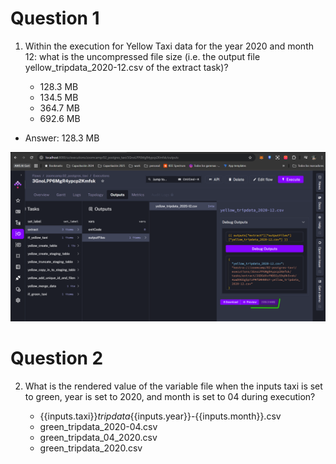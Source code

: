 # Question 1

1. Within the execution for Yellow Taxi data for the year 2020 and month 12: what is the uncompressed file size (i.e. the output file yellow_tripdata_2020-12.csv of the extract task)?

    - 128.3 MB
    - 134.5 MB
    - 364.7 MB
    - 692.6 MB

- Answer: 128.3 MB

![alt text](image.png)


# Question 2

2. What is the rendered value of the variable file when the inputs taxi is set to green, year is set to 2020, and month is set to 04 during execution?

    - {{inputs.taxi}}_tripdata_{{inputs.year}}-{{inputs.month}}.csv
    - green_tripdata_2020-04.csv
    - green_tripdata_04_2020.csv
    - green_tripdata_2020.csv